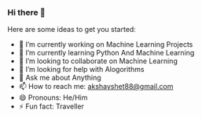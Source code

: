 ### Hi there 👋



Here are some ideas to get you started:

- 🔭 I’m currently working on Machine Learning Projects
- 🌱 I’m currently learning Python And Machine Learning
- 👯 I’m looking to collaborate on Machine Learning
- 🤔 I’m looking for help with Alogorithms
- 💬 Ask me about Anything
- 📫 How to reach me: akshayshet88@gmail.com
- 😄 Pronouns: He/Him
- ⚡ Fun fact: Traveller

